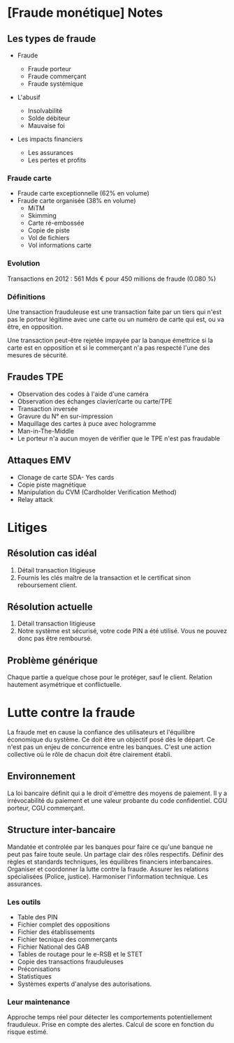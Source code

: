# [Fraude monétique] Notes
## Les types de fraude
- Fraude
  - Fraude porteur
  - Fraude commerçant
  - Fraude systémique

- L'abusif
  - Insolvabilité
  - Solde débiteur
  - Mauvaise foi

- Les impacts financiers
  - Les assurances
  - Les pertes et profits

### Fraude carte
- Fraude carte exceptionnelle (62% en volume)
- Fraude carte organisée (38% en volume)
  - MiTM
  - Skimming
  - Carte ré-embossée
  - Copie de piste
  - Vol de fichiers
  - Vol informations carte

### Evolution
Transactions en 2012 : 561 Mds € pour 450 millions de fraude (0.080 %)

### Définitions
Une transaction frauduleuse est une transaction faite par un tiers qui n'est pas le porteur légitime avec une carte ou un numéro de carte qui est, ou va être, en opposition.

Une transaction peut-être rejetée impayée par la banque émettrice si la carte est en opposition et si le commerçant n'a pas respecté l'une des mesures de sécurité.

## Fraudes TPE
- Observation des codes à l'aide d'une caméra
- Observation des échanges clavier/carte ou carte/TPE
- Transaction inversée
- Gravure du N° en sur-impression
- Maquillage des cartes à puce avec hologramme
- Man-in-The-Middle
- Le porteur n'a aucun moyen de vérifier que le TPE n'est pas fraudable

## Attaques EMV
- Clonage de carte SDA- Yes cards
- Copie piste magnétique
- Manipulation du CVM (Cardholder Verification Method)
- Relay attack

# Litiges
## Résolution cas idéal
1. Détail transaction litigieuse
2. Fournis les clés maître de la transaction et le certificat sinon reboursement client.

## Résolution actuelle
1. Détail transaction litigieuse
2. Notre système est sécurisé, votre code PIN a été utilisé. Vous ne pouvez donc pas être remboursé.

## Problème générique
Chaque partie a quelque chose pour le protéger, sauf le client. Relation hautement asymétrique et conflictuelle.

# Lutte contre la fraude
La fraude met en cause la confiance des utilisateurs et l'équilibre économique du système. Ce doit être un objectif posé dès le départ. Ce n'est pas un enjeu de concurrence entre les banques. C'est une action collective où le rôle de chacun doit être clairement établi.

## Environnement
La loi bancaire définit qui a le droit d'émettre des moyens de paiement. Il y a irrévocabilité du paiement et une valeur probante du code confidentiel. CGU porteur, CGU commerçant.

## Structure inter-bancaire
Mandatée et controlée par les banques pour faire ce qu'une banque ne peut pas faire toute seule. Un partage clair des rôles respectifs. Définir des règles et standards techniques, les équilibres financiers interbancaires. Organiser et coordonner la lutte contre la fraude. Assurer les relations spécialisées (Police, justice). Harmoniser l'information technique. Les assurances.

### Les outils
- Table des PIN
- Fichier complet des oppositions
- Fichier des établissements
- Fichier tecnique des commerçants
- Fichier National des GAB
- Tables de routage pour le e-RSB et le STET
- Copie des transactions frauduleuses
- Préconisations
- Statistiques
- Systèmes experts d'analyse des autorisations.

### Leur maintenance
Approche temps réel pour détecter les comportements potentiellement frauduleux. Prise en compte des alertes. Calcul de score en fonction du risque estimé.
